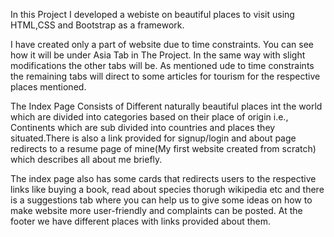 In this Project I developed a webiste on beautiful places to visit using HTML,CSS and Bootstrap as a framework.

I have created only a part of website due to time constraints. You can see how it will
be under Asia Tab in The Project. In the same way with slight modifications the other
tabs will be. As mentioned ude to time constraints the remaining tabs will direct to 
some articles for tourism for the respective places mentioned.

The Index Page Consists of Different naturally beautiful places int the world which are divided into categories based on their place of origin
i.e., Continents which are sub divided into countries and places they situated.There is also a link provided for signup/login and about page
redirects to a resume page of mine(My first website created from scratch) which describes all about me briefly.

The index page also has some cards that redirects users to the respective links like buying a book, read about species thorugh wikipedia etc and there is 
a suggestions tab where you can help us to give some  ideas on how to make website more user-friendly and complaints can be posted. At the footer we have 
different places with links provided about them.
